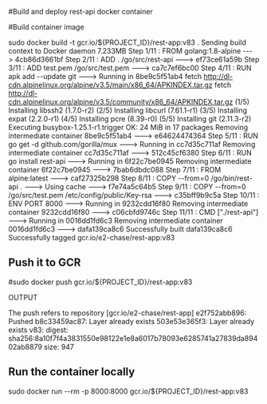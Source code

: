 #Build and deploy rest-api docker container 

#Build container image

sudo docker build -t gcr.io/${PROJECT_ID}/rest-app:v83 .
Sending build context to Docker daemon  7.233MB
Step 1/11 : FROM golang:1.8-alpine
 ---> 4cb86d3661bf
Step 2/11 : ADD . /go/src/rest-api
 ---> ef73ce61a59b
Step 3/11 : ADD test.pem /go/src/test.pem
 ---> ca7c7ef6bc00
Step 4/11 : RUN apk add --update git
 ---> Running in 8be9c5f51ab4
fetch http://dl-cdn.alpinelinux.org/alpine/v3.5/main/x86_64/APKINDEX.tar.gz
fetch http://dl-cdn.alpinelinux.org/alpine/v3.5/community/x86_64/APKINDEX.tar.gz
(1/5) Installing libssh2 (1.7.0-r2)
(2/5) Installing libcurl (7.61.1-r1)
(3/5) Installing expat (2.2.0-r1)
(4/5) Installing pcre (8.39-r0)
(5/5) Installing git (2.11.3-r2)
Executing busybox-1.25.1-r1.trigger
OK: 24 MiB in 17 packages
Removing intermediate container 8be9c5f51ab4
 ---> e64624474364
Step 5/11 : RUN go get -d github.com/gorilla/mux
 ---> Running in cc7d35c711af
Removing intermediate container cc7d35c711af
 ---> 512c45cf6380
Step 6/11 : RUN go install rest-api
 ---> Running in 6f22c7be0945
Removing intermediate container 6f22c7be0945
 ---> 7bab6dbdc088
Step 7/11 : FROM alpine:latest
 ---> caf27325b298
Step 8/11 : COPY --from=0 /go/bin/rest-api .
 ---> Using cache
 ---> f7e74a5c64b5
Step 9/11 : COPY --from=0 /go/src/test.pem /etc/config/public/Key-rsa
 ---> c35bff9b9c5a
Step 10/11 : ENV PORT 8000
 ---> Running in 9232cdd16f80
Removing intermediate container 9232cdd16f80
 ---> c06cbfd9746c
Step 11/11 : CMD ["./rest-api"]
 ---> Running in 0016dd1fd6c3
Removing intermediate container 0016dd1fd6c3
 ---> dafa139ca8c6
Successfully built dafa139ca8c6
Successfully tagged gcr.io/e2-chase/rest-app:v83


## Push it to GCR

#sudo docker push gcr.io/${PROJECT_ID}/rest-app:v83

OUTPUT

The push refers to repository [gcr.io/e2-chase/rest-app]
e2f752abb896: Pushed 
b8c33459ac87: Layer already exists 
503e53e365f3: Layer already exists 
v83: digest: sha256:8a10f7f4a3831550e98122e1e8a6017b78093e6285741a27839da89402ab8879 size: 947


## Run the container locally

sudo docker run --rm -p 8000:8000 gcr.io/${PROJECT_ID}/rest-app:v83
